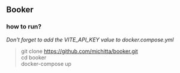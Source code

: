 ## Booker

### how to run?
*Don't forget to add the VITE_API_KEY value to docker.compose.yml*
> git clone https://github.com/michitta/booker.git \
> cd booker \
> docker-compose up